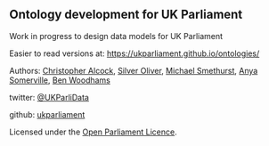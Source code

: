Ontology development for UK Parliament
--------------------------------------

Work in progress to design data models for UK Parliament

Easier to read versions at: https://ukparliament.github.io/ontologies/

Authors: [Christopher Alcock](https://twitter.com/chrisalcockdev), [Silver Oliver](https://twitter.com/silveroliver), [Michael Smethurst](https://twitter.com/fantasticlife), [Anya Somerville](https://twitter.com/bitten_), [Ben Woodhams](benwoodhams)

twitter: [@UKParliData](https://twitter.com/ukparlidata)

github: [ukparliament](https://github.com/ukparliament)





Licensed under the [Open Parliament Licence](http://www.parliament.uk/site-information/copyright/open-parliament-licence/).
